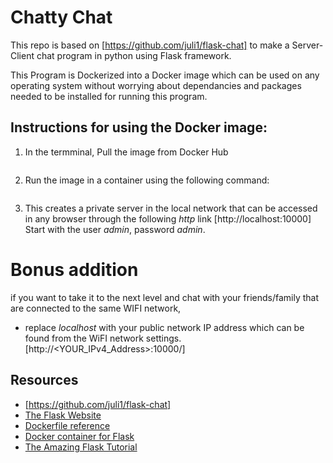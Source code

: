 # Chatty Chat

This repo is based on [https://github.com/juli1/flask-chat] to make a Server-Client chat program in python using Flask framework. 

This Program is Dockerized into a Docker image which can be used on any operating system without worrying about dependancies and packages 
needed to be installed for running this program.

## Instructions for using the Docker image:
1) In the termminal, Pull the image from Docker Hub

```bash

```

2) Run the image in a container using the following command:

```bash

```

3) This creates a private server in the local network that can be accessed in any browser through the following *http* link 
[http://localhost:10000]
Start with the user *admin*, password *admin*.


# Bonus addition
if you want to take it to the next level and chat with your friends/family that are connected to the same WIFI network, 
* replace *localhost* with your public network IP address which can be found from the WiFI network settings.
[http://<YOUR_IPv4_Address>:10000/]



## Resources

* [https://github.com/juli1/flask-chat]
* [The Flask Website](http://flask.pocoo.org/)
* [Dockerfile reference](https://docs.docker.com/engine/reference/builder/)
* [Docker container for Flask](http://containertutorials.com/docker-compose/flask-simple-app.html)
* [The Amazing Flask Tutorial](https://blog.miguelgrinberg.com/post/the-flask-mega-tutorial-part-i-hello-world)
